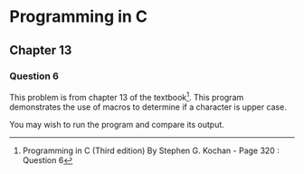 # Programming in C
## Chapter 13
### Question 6

This problem is from chapter 13 of the textbook[^1]. This program demonstrates the use of macros to determine if a character is upper case.

You may wish to run the program and compare its output.


[^1]: Programming in C (Third edition) By Stephen G. Kochan - Page 320 : Question 6